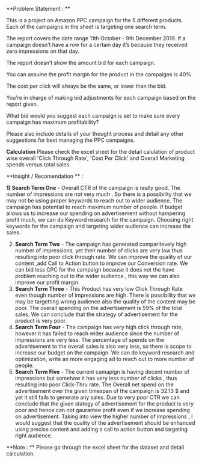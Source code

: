 **Problem Statement : **

This is a project on Amazon PPC campaign for the 5 different products.
Each of the campaigns in the sheet is targeting one search term.

The report covers the date range 11th October - 9th December 2019. If a campaign doesn’t have a row for a certain day it’s because they received zero impressions on that day.

The report doesn’t show the amount bid for each campaign. 

You can assume the profit margin for the product in the campaigns is 40%.

The cost per click will always be the same, or lower than the bid.

You’re in charge of making bid adjustments for each campaign based on the report given.

What bid would you suggest each campaign is set to make sure every campaign has maximum profitability?

Please also include details of your thought process and detail any other suggestions for best managing the PPC campaigns.


**Calculation**
Please check the excel sheet for the detail calulation of product wise overall 'Click Through Rate', 'Cost Per Click' and Overall Marketing spends versus total sales.

**Insight / Recomendation ** : 

**1) Search Term One** -  Overall CTR of the campaign is really good. The number of impressions are not very much . So there is a possibility that we may not be using proper keywords to reach out to wider audience. The campaign has potential to reach maximum number of people. If  budget allows us to increase our spending on advertisement without hampering profit much,  we can do Keyword research for the campaign. Choosing right keywords for the campaign and targeting wider audience  can increase the sales.

2) **Search Term Two** -   The campaign has generated comparitevely high number of impressions, yet their number of clicks are very low thus resulting into poor click through rate. We can improve the quality of our content ,add Call to Action button to improve our Conversion rate. We can bid less CPC for the campaign because it does not the have problem reaching out to the wider audience , this way we can also improve our profit margin.
3) **Search Term Three** - This Product has very low Click Through Rate even though number of impressions are high. There is possibility that we may be targetting wrong audience also the quality of the content may be poor. The overall spending on the advertisement is 59% of the total sales. We can conclude that the strategy of advertisement for the product is very poor.
4) **Search Term Four** - The campaign has very high click through rate, however it has failed to reach wider audience since the number of impressions are very less. The percentage of spends on the advertisement to the overall sales is also very less, so there is scope to increase our budget on the campaign. We can do keyword research and optimization, write an more engaging ad to reach out to more number of people.
5) **Search Term Five** -  The current camapign is having decent number of impressions but somehow it has very less number of clicks , thus resulting into poor Click-Thru rate. The Overall net spend on the advertisement  over the given timespan of the campaign is 32.13 $ and yet it still fails to generate any sales. Due to very poor CTR we can conclude that the given stategy of advertisement for the product is very poor and hence can not gaurantee profit even if we increase spending on advertisement. Taking into view the higher number of impressions , I would suggest that the quality of the advertisement should be enhanced using precise content and adding a call to action button and targeting right audience.

**Note : **  Please go through  the excel sheet for the dataset and detail calculation.
